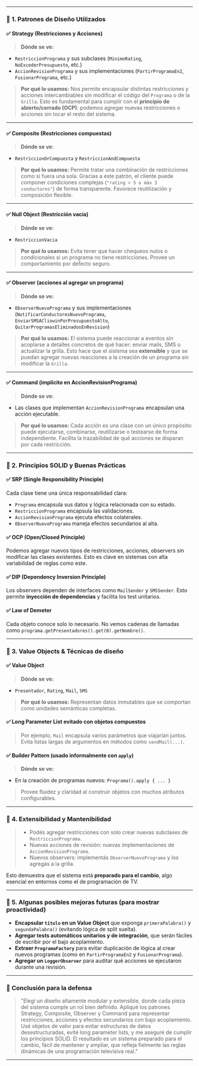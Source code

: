 
---

### 🔷 **1. Patrones de Diseño Utilizados**

#### ✅ **Strategy (Restricciones y Acciones)**

> **Dónde se ve:**

* `RestriccionPrograma` y sus subclases (`MinimoRating`, `NoExcederPresupuesto`, etc.)
* `AccionRevisionPrograma` y sus implementaciones (`PartirProgramaEn2`, `FusionarPrograma`, etc.)

> **Por qué lo usamos:**
> Nos permite encapsular distintas restricciones y acciones intercambiables sin modificar el código del `Programa` o de la `Grilla`.
> Esto es fundamental para cumplir con el **principio de abierto/cerrado (OCP)**: podemos agregar nuevas restricciones o acciones sin tocar el resto del sistema.

---

#### ✅ **Composite (Restricciones compuestas)**

> **Dónde se ve:**

* `RestriccionOrCompuesta` y `RestriccionAndCompuesta`

> **Por qué lo usamos:**
> Permite tratar una combinación de restricciones como si fuera una sola. Gracias a este patrón, el cliente puede componer condiciones complejas (`"rating > 5 o máx 3 conductores"`) de forma transparente.
> Favorece reutilización y composición flexible.

---

#### ✅ **Null Object (Restricción vacía)**

> **Dónde se ve:**

* `RestriccionVacia`

> **Por qué lo usamos:**
> Evita tener que hacer chequeos nulos o condicionales si un programa no tiene restricciones. Provee un comportamiento por defecto seguro.

---

#### ✅ **Observer (acciones al agregar un programa)**

> **Dónde se ve:**

* `ObserverNuevoPrograma` y sus implementaciones (`NotificarConductoresNuevoPrograma`, `EnviarSMSACliowinPorPresupuestoAlto`, `QuitarProgramasEliminadosEnRevision`)

> **Por qué lo usamos:**
> El sistema puede reaccionar a eventos sin acoplarse a detalles concretos de qué hacer: enviar mails, SMS o actualizar la grilla.
> Esto hace que el sistema sea **extensible** y que se puedan agregar nuevas reacciones a la creación de un programa sin modificar la `Grilla`.

---

#### ✅ **Command (implícito en AccionRevisionPrograma)**

> **Dónde se ve:**

* Las clases que implementan `AccionRevisionPrograma` encapsulan una acción ejecutable.

> **Por qué lo usamos:**
> Cada acción es una clase con un único propósito: puede ejecutarse, combinarse, reutilizarse o testearse de forma independiente.
> Facilita la trazabilidad de qué acciones se disparan por cada restricción.

---

### 🔷 **2. Principios SOLID y Buenas Prácticas**

#### ✅ **SRP (Single Responsibility Principle)**

Cada clase tiene una única responsabilidad clara:

* `Programa` encapsula sus datos y lógica relacionada con su estado.
* `RestriccionPrograma` encapsula las validaciones.
* `AccionRevisionPrograma` ejecuta efectos colaterales.
* `ObserverNuevoPrograma` maneja efectos secundarios al alta.

#### ✅ **OCP (Open/Closed Principle)**

Podemos agregar nuevos tipos de restricciones, acciones, observers sin modificar las clases existentes. Esto es clave en sistemas con alta variabilidad de reglas como este.

#### ✅ **DIP (Dependency Inversion Principle)**

Los observers dependen de interfaces como `MailSender` y `SMSSender`. Esto permite **inyección de dependencias** y facilita los test unitarios.

#### ✅ **Law of Demeter**

Cada objeto conoce solo lo necesario. No vemos cadenas de llamadas como `programa.getPresentadores().get(0).getNombre()`.

---

### 🔷 **3. Value Objects & Técnicas de diseño**

#### ✅ **Value Object**

> **Dónde se ve:**

* `Presentador`, `Rating`, `Mail`, `SMS`

> **Por qué lo usamos:**
> Representan datos inmutables que se comportan como unidades semánticas completas.

#### ✅ **Long Parameter List evitado con objetos compuestos**

> Por ejemplo, `Mail` encapsula varios parámetros que viajarían juntos. Evita listas largas de argumentos en métodos como `sendMail(...)`.

#### ✅ **Builder Pattern (usado informalmente con `apply`)**

> **Dónde se ve:**

* En la creación de programas nuevos: `Programa().apply { ... }`

> Provee fluidez y claridad al construir objetos con muchos atributos configurables.

---

### 🔷 **4. Extensibilidad y Mantenibilidad**

> * Podés agregar restricciones con solo crear nuevas subclases de `RestriccionPrograma`.
> * Nuevas acciones de revisión: nuevas implementaciones de `AccionRevisionPrograma`.
> * Nuevos observers: implementás `ObserverNuevoPrograma` y los agregás a la grilla.

Esto demuestra que el sistema está **preparado para el cambio**, algo esencial en entornos como el de programación de TV.

---

### 🔷 **5. Algunas posibles mejoras futuras (para mostrar proactividad)**

* **Encapsular `titulo` en un Value Object** que exponga `primeraPalabra()` y `segundaPalabra()` (evitando lógica de split suelta).
* **Agregar tests automáticos unitarios y de integración**, que serán fáciles de escribir por el bajo acoplamiento.
* **Extraer `ProgramaFactory`** para evitar duplicación de lógica al crear nuevos programas (como en `PartirProgramaEn2` y `FusionarPrograma`).
* **Agregar un `LoggerObserver`** para auditar qué acciones se ejecutaron durante una revisión.

---

### 🔷 **Conclusión para la defensa**

> "Elegí un diseño altamente modular y extensible, donde cada pieza del sistema cumple un rol bien definido. Apliqué los patrones Strategy, Composite, Observer y Command para representar restricciones, acciones y efectos secundarios con bajo acoplamiento. Usé objetos de valor para evitar estructuras de datos desestructuradas, evité long parameter lists, y me aseguré de cumplir los principios SOLID. El resultado es un sistema preparado para el cambio, fácil de mantener y ampliar, que refleja fielmente las reglas dinámicas de una programación televisiva real."

---

